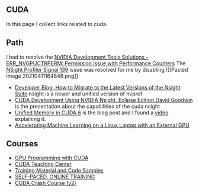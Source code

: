 ## CUDA
In this page I collect links related to cuda.
## Path
I had to resolve the [NVIDIA Development Tools Solutions - ERR_NVGPUCTRPERM: Permission issue with Performance Counters](https://developer.nvidia.com/nvidia-development-tools-solutions-err_nvgpuctrperm-permission-issue-performance-counters)
The [NSight Profiler Signal 139](https://stackoverflow.com/questions/14363314/nsight-profiler-signal-139) issue was resolved for me by disabling 
![[Pasted image 20210411164848.png]]
- [Developer Blog: How to Migrate to the Latest Versions of the Nsight Suite](https://developer.nvidia.com/blog/migrating-to-the-latest-versions-of-the-nsight-suite/) nsight is a newer and unified version of nvprof
- [CUDA Development Using NVIDIA Nsight, Eclipse Edition David Goodwin](https://on-demand.gputechconf.com/supercomputing/2012/presentation/SB006-Goodwin-CUDA-Development-Nsight.pdf) is the presentation about the capabilities of the cuda nsight
- [Unified Memory in CUDA 6](https://developer.nvidia.com/blog/unified-memory-in-cuda-6/) is the blog post and I found a [video](https://www.youtube.com/watch?v=NSL-lT-Z3rE) explaining it.
- [Accelerating Machine Learning on a Linux Laptop with an External GPU](https://developer.nvidia.com/blog/accelerating-machine-learning-on-a-linux-laptop-with-an-external-gpu/)
## Courses
- [GPU Programming with CUDA](https://www.archer2.ac.uk/training/courses/201123-gpu-cuda/)
- [CUDA Teaching Center](https://www.youtube.com/watch?v=4APkMJdiudU&list=PLC6u37oFvF40BAm7gwVP7uDdzmW83yHPe)
- [Training Material and Code Samples](https://developer.nvidia.com/cuda-education)
- [SELF-PACED, ONLINE TRAINING](https://www.nvidia.com/en-us/training/online/)
- [CUDA Crash Course (v2)](https://www.youtube.com/watch?v=cuCWbztXk4Y&list=PLxNPSjHT5qvu4Q2UElj3HUCh2lpSooQWo)